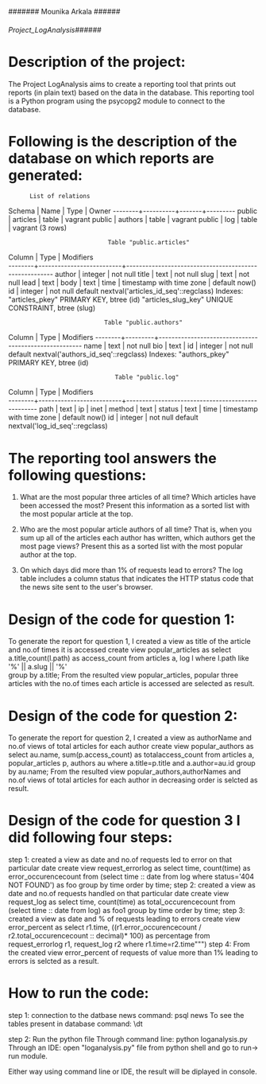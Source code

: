 ####### Mounika Arkala ######
###### Project_LogAnalysis######

# Description of the project:
The Project LogAnalysis aims to create a reporting tool that prints out reports (in plain text) based on the data in the database. This reporting tool is a Python program using the psycopg2 module to connect to the database.

# Following is the description of the database on which reports are generated:

          List of relations
 Schema |   Name   | Type  |  Owner
--------+----------+-------+---------
 public | articles | table | vagrant
 public | authors  | table | vagrant
 public | log      | table | vagrant
(3 rows)
                                
                                Table "public.articles"
                                
 Column |           Type           |                       Modifiers                 
--------+--------------------------+-------------------------------------------------------
 author | integer                  | not null
 title  | text                     | not null
 slug   | text                     | not null
 lead   | text                     |
 body   | text                     |
 time   | timestamp with time zone | default now()
 id     | integer                  | not null default nextval('articles_id_seq'::regclass)
Indexes:
    "articles_pkey" PRIMARY KEY, btree (id)
    "articles_slug_key" UNIQUE CONSTRAINT, btree (slug)
    
    
                               Table "public.authors"
                               
 Column |  Type   |                      Modifiers
--------+---------+------------------------------------------------------
 name   | text    | not null
 bio    | text    |
 id     | integer | not null default nextval('authors_id_seq'::regclass)
Indexes:
    "authors_pkey" PRIMARY KEY, btree (id)
    
    

                                  Table "public.log"
                                  
 Column |           Type           |                    Modifiers                    
--------+--------------------------+--------------------------------------------------
 path   | text                     |
 ip     | inet                     |
 method | text                     |
 status | text                     |
 time   | timestamp with time zone | default now()
 id     | integer                  | not null default nextval('log_id_seq'::regclass)



    
# The reporting tool answers the following questions:

1. What are the most popular three articles of all time? Which articles have been accessed the most? Present this information as a sorted list with the most popular article at the top.

2. Who are the most popular article authors of all time? That is, when you sum up all of the articles each author has written, which authors get the most page views? Present this as a sorted list with the most popular author at the top.

3. On which days did more than 1% of requests lead to errors? The log table includes a column status that indicates the HTTP status code that the news site sent to the user's browser. 


# Design of the code for question 1:
To generate the report for question 1, I created a view as title of the article and no.of times it is accessed
          create view popular_articles as 
          select a.title,count(l.path) as access_count 
          from articles a, log l where l.path like  '%' || a.slug || '%'  
          group by a.title;
From the resulted view popular_articles, popular three articles with the no.of times each article is accessed are selected as result.

# Design of the code for question 2:
To generate the report for question 2, I created a  view as authorName and no.of views of total articles for each author
          create view popular_authors as 
          select au.name, sum(p.access_count) as totalaccess_count 
          from articles a, popular_articles p, authors au 
          where a.title=p.title and a.author=au.id 
          group by au.name;
From the resulted view popular_authors,authorNames and no.of views of total articles for each author in decreasing order is selcted as result.

# Design of the code for question 3 I did following four steps:
step 1: created a view as date and no.of requests led to error on that particular date 
          create view request_errorlog as 
          select time, count(time) as error_occurencecount from 
          (select time :: date from log 
          where status='404 NOT FOUND') as foo 
          group by time 
          order by time;
step 2: created a view as date and no.of  requests handled on that particular date 
          create view request_log as 
          select time, count(time) as total_occurencecount from
          (select time :: date from log) as foo1 
          group by time 
          order by time;
step 3: created a view as date and % of requests leading to errors
          create view error_percent as 
          select r1.time,
          ((r1.error_occurencecount / r2.total_occurencecount :: decimal)* 100) 
          as percentage from request_errorlog r1, request_log r2
          where r1.time=r2.time""")
step 4: From the created view error_percent of requests of value more than 1% leading to errors is selcted as a result.

# How to run the code: 
step 1: connection to the datbase news
command: psql news
To see the tables present in database
command: \dt

step 2: Run the python file
Through command line: python loganalysis.py
Through an IDE: open "loganalysis.py" file from python shell and go to run-> run module.

Either way using command line or IDE, the result will be diplayed in console.

